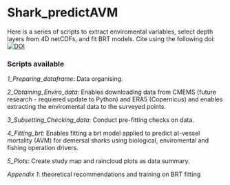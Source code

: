 # Shark_predictAVM
Here is a series of scripts to extract enviromental variables, select depth layers from 4D netCDFs, and fit BRT models.
Cite using the following doi:
[![DOI](https://zenodo.org/badge/804754904.svg)](https://zenodo.org/doi/10.5281/zenodo.11259543)

### Scripts available
*1_Preparing_dataframe*: Data organising.

*2_Obtaining_Enviro_data*: Enables downloading data from CMEMS (future research - requiered update to Python) and ERA5 (Copernicus) and enables extracting the enviromental data to the surveyed points.

*3_Subsetting_Checking_data*: Conduct pre-fitting checks on data.

*4_Fitting_brt*: Enables fitting a brt model applied to predict at-vessel mortality (AVM) for demersal sharks using biological, enviromental and fishing operation drivers.

*5_Plots*: Create study map and raincloud plots as data summary. 

*Appendix 1*: theoretical recommendations and training on BRT fitting
